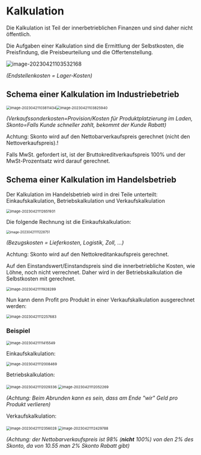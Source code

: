 # Kalkulation

Die Kalkulation ist Teil der innerbetrieblichen Finanzen und sind daher nicht öffentlich.

Die Aufgaben einer Kalkulation sind die Ermittlung der Selbstkosten, die Preisfindung, die Preisbeurteilung und die Offertenstellung.

![image-20230421103532168](res/Kalkulation/image-20230421103532168.png)

*(Endstellenkosten = Lager-Kosten)*

## Schema einer Kalkulation im Industriebetrieb

<img src="res/Kalkulation/image-20230421103811434.png" alt="image-20230421103811434" style="zoom: 67%;" /><img src="res/Kalkulation/image-20230421103825940.png" alt="image-20230421103825940" style="zoom:67%;" />

*(Verkaufssonderkosten=Provision/Kosten für Produktplatzierung im Laden, Skonto=Falls Kunde schneller zahlt, bekommt der Kunde Rabatt)*

Achtung: Skonto wird auf den Nettobarverkaufspreis gerechnet (nicht den Nettoverkaufspreis).!

Falls MwSt. gefordert ist, ist der Bruttokreditverkaufspreis 100% und der MwSt-Prozentsatz wird darauf gerechnet.

## Schema einer Kalkulation im Handelsbetrieb

Der Kalkulation im Handelsbetrieb wird in drei Teile unterteilt: Einkaufskalkulation, Betriebskalkulation und Verkaufskalkulation

<img src="res/Kalkulation/image-20230421112651931.png" alt="image-20230421112651931" style="zoom:67%;" />

Die folgende Rechnung ist die Einkaufskalkulation:

<img src="res/Kalkulation/image-20230421111228751.png" alt="image-20230421111228751" style="zoom:60%;" />

*(Bezugskosten = Lieferkosten, Logistik, Zoll, ...)* 

Achtung: Skonto wird auf den Nettokreditankaufspreis gerechnet.

Auf den Einstandswert/Einstandspreis sind die innerbetriebliche Kosten, wie Löhne, noch nicht verrechnet. Daher wird in der Betriebskalkulation die Selbstkosten mit gerechnet.

<img src="res/Kalkulation/image-20230421111928289.png" alt="image-20230421111928289" style="zoom:67%;" />

Nun kann denn Profit pro Produkt in einer Verkaufskalkulation ausgerechnet werden:

<img src="res/Kalkulation/image-20230421112257683.png" alt="image-20230421112257683" style="zoom:67%;" />

### Beispiel

<img src="res/Kalkulation/image-20230421111415549.png" alt="image-20230421111415549" style="zoom:67%;" />

Einkaufskalkulation:

<img src="res/Kalkulation/image-20230421112008469.png" alt="image-20230421112008469" style="zoom:67%;" />

Betriebskalkulation:

<img src="res/Kalkulation/image-20230421112029336.png" alt="image-20230421112029336" style="zoom:67%;" />

<img src="res/Kalkulation/image-20230421112052269.png" alt="image-20230421112052269" style="zoom:67%;" />

*(Achtung: Beim Abrunden kann es sein, dass am Ende "wir" Geld pro Produkt verlieren)*

Verkaufskalkulation:

<img src="res/Kalkulation/image-20230421112356028.png" alt="image-20230421112356028" style="zoom:67%;" />

<img src="res/Kalkulation/image-20230421112429788.png" alt="image-20230421112429788" style="zoom:67%;" />

*(Achtung: der Nettobarverkaufspreis ist 98% (**nicht** 100%) von den 2% des Skonto, da von 10.55 man 2% Skonto Rabatt gibt)*
